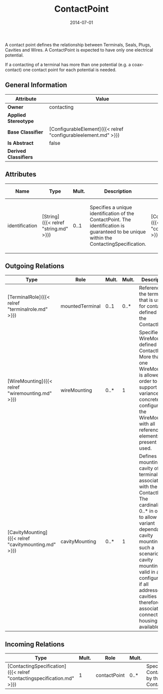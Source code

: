 ﻿---
title: ContactPoint
toc: false
type: specs
date: "2014-07-01"
draft: false
specification: VEC
version: 1.1.1
documentType: "Recommendation"
elementType: Class
classes:
  - ContactPoint
menu_name: vec-1.1.1
---
<p> A contact point defines the relationship between Terminals, Seals, Plugs, Cavities and Wires. A ContactPoint is expected to have only one electrical potential.     </p>      <p> If a contacting of a terminal has more than one potential (e.g. a coax-contact) one contact point for each potential is needed.     </p>

## General Information

| Attribute               | Value |
|-------------------------|-------|
| **Owner**               | contacting |
| **Applied Stereotype**  |   |
| **Base Classifier**     | [ConfigurableElement]({{< relref "configurableelement.md" >}})<br/>  |
| **Is Abstract**         | false |
| **Derived Classifiers** |   |

## Attributes
|  Name  |  Type  |  Mult.  |  Description  |  Owning Classifier  |
|--------|--------|---------|---------------|--------------|
|identification | [String]({{< relref "string.md" >}}) | 0..1 | <p> Specifies a unique identification of the ContactPoint. The identification is guaranteed to be unique within the ContactingSpecification.      </p> | [ContactPoint]({{< relref "contactpoint.md" >}}) |

## Outgoing Relations
|    Type  |   Role   |   Mult.   |   Mult.   |   Description   |
|----------|----------|-----------|-----------|-----------------|
| [TerminalRole]({{< relref "terminalrole.md" >}}) | mountedTerminal | 0..1 | 0..* | References the terminal that is used for contacting defined by the ContactPoint. |
| [WireMounting]({{< relref "wiremounting.md" >}}) | wireMounting | 0..* | 1 | Specifies the WireMouting defined by ContactPoint. More than one WireMounting is allowed in order to support variance. In concrete configuration the WireMounting with all referenced elements present is used. |
| [CavityMounting]({{< relref "cavitymounting.md" >}}) | cavityMounting | 0..* | 1 | Defines the mounting to a cavity of the terminal associated with the ContactPoint.  The cardinality is 0..* in order to allow a variant dependant cavity mounting. In such a scenario a cavity mounting is valid in a configuration if all addressed cavities and therefore the associated connector housing is available. |
##  Incoming Relations
|    Type  |   Mult.  |   Role    |   Mult.   |   Description  |
|----------|----------|-----------|-----------|----------------|
| [ContactingSpecification]({{< relref "contactingspecification.md" >}}) | 1 | contactPoint | 0..* | Specifies the ContactPoints defined by the ContactingSpecification. |
